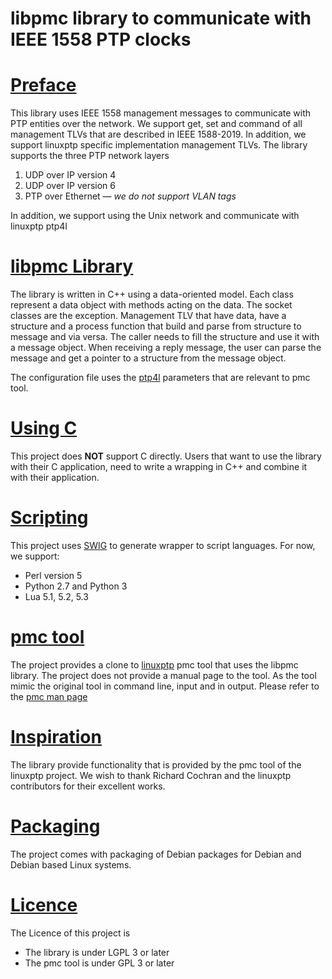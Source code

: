 # libpmc library to communicate with IEEE 1558 PTP clocks

# <u>Preface</u>

This library uses IEEE 1558 management messages to communicate with PTP entities over the network.
We support get, set and command of all management TLVs that are described in IEEE 1588-2019.
In addition, we support linuxptp specific implementation management TLVs.
The library supports the three PTP network layers

 1. UDP over IP version 4
 1. UDP over IP version 6
 1. PTP over Ethernet &mdash; *we do not support VLAN tags*

In addition, we support using the Unix network and communicate with linuxptp ptp4l

# <u>libpmc Library</u>
The library is written in C++ using a data-oriented model.
Each class represent a data object with methods acting on the data.
The socket classes are the exception.
Management TLV that have data, have a structure and a process function that
build and parse from structure to message and via versa.
The caller needs to fill the structure and use it with a message object.
When receiving a reply message, the user can parse the message and
get a pointer to a structure from the message object.

The configuration file uses the [ptp4l](https://linux.die.net/man/8/ptp4l) parameters
that are relevant to pmc tool.


# <u>Using C</u>
This project does **NOT** support C directly.
Users that want to use the library with their C application,
need to write a wrapping in C++ and combine it with their application.

# <u>Scripting</u>
This project uses [SWIG](http://www.swig.org/) to generate wrapper to script languages.
For now, we support:

  * Perl version 5
  * Python 2.7 and Python 3
  * Lua 5.1, 5.2, 5.3

# <u>pmc tool</u>
The project provides a clone to [linuxptp](http://linuxptp.sf.net/)
pmc tool that uses the libpmc library.
The project does not provide a manual page to the tool.
As the tool mimic the original tool in command line, input and in output.
Please refer to the [pmc man page](https://linux.die.net/man/8/pmc)

# <u>Inspiration</u>
The library provide functionality that is provided by the pmc tool of the linuxptp project.
We wish to thank Richard Cochran and the linuxptp contributors for their excellent works.

# <u>Packaging</u>
The project comes with packaging of Debian packages for Debian and Debian based Linux systems.

# <u>Licence</u>
The Licence of this project is

  * The library is under LGPL 3 or later
  * The pmc tool is under GPL 3 or later
